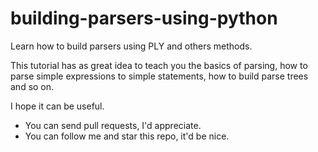 building-parsers-using-python
=======================

Learn how to build parsers using PLY and others methods.

This tutorial has as great idea to teach you the basics of parsing, how to parse simple expressions to simple statements, how to build parse trees and so on.

I hope it can be useful.

* You can send pull requests, I'd appreciate.
* You can follow me and star this repo, it'd be nice.
